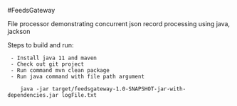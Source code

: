 #FeedsGateway

File processor demonstrating concurrent json record
processing using java, jackson

Steps to build and run:    
  ``` 
   - Install java 11 and maven
   - Check out git project
   - Run command mvn clean package
   - Run java command with file path argument
    
      java -jar target/feedsgateway-1.0-SNAPSHOT-jar-with-dependencies.jar logFile.txt
 

```
